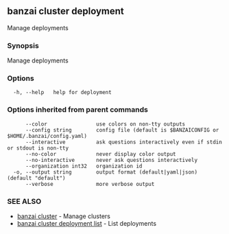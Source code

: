 ## banzai cluster deployment

Manage deployments

### Synopsis

Manage deployments

### Options

```
  -h, --help   help for deployment
```

### Options inherited from parent commands

```
      --color                use colors on non-tty outputs
      --config string        config file (default is $BANZAICONFIG or $HOME/.banzai/config.yaml)
      --interactive          ask questions interactively even if stdin or stdout is non-tty
      --no-color             never display color output
      --no-interactive       never ask questions interactively
      --organization int32   organization id
  -o, --output string        output format (default|yaml|json) (default "default")
      --verbose              more verbose output
```

### SEE ALSO

* [banzai cluster](banzai_cluster.md)	 - Manage clusters
* [banzai cluster deployment list](banzai_cluster_deployment_list.md)	 - List deployments

